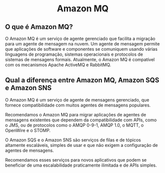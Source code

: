 <h1 align="center">Amazon MQ</h1>

<h2>O que é Amazon MQ?</h2>

O Amazon MQ é um serviço de agente gerenciado que facilita a migração para um agente de mensagem na nuvem. Um agente de mensagem permite que aplicações de software e componentes se comuniquem usando várias linguagens de programação, sistemas operacionais e protocolos de sistemas de mensagens formais. Atualmente, o Amazon MQ é compatível com os mecanismos Apache ActiveMQ e RabbitMQ.

<h2>Qual a diferença entre Amazon MQ, Amazon SQS e Amazon SNS</h2>

O Amazon MQ é um serviço de agente de mensagens gerenciado, que fornece compatibilidade com muitos agentes de mensagens populares.

Recomendamos o Amazon MQ para migrar aplicações de agentes de mensagens existentes que dependem da compatibilidade com APIs, como o JMS, ou de protocolos como o AMQP 0-9-1, AMQP 1.0, o MQTT, o OpenWire e o STOMP.

O Amazon SQS e o Amazon SNS são serviços de filas e de tópicos altamente escaláveis, simples de usar e que não exigem a configuração de agentes de mensagens.

Recomendamos esses serviços para novos aplicativos que podem se beneficiar de uma escalabilidade praticamente ilimitada e de APIs simples.

